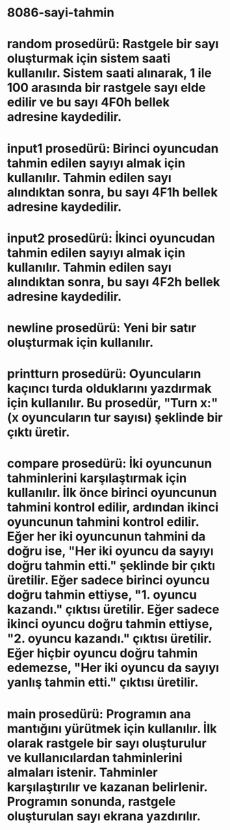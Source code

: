 # 8086-sayi-tahmin

# random prosedürü: Rastgele bir sayı oluşturmak için sistem saati kullanılır. Sistem saati alınarak, 1 ile 100 arasında bir rastgele sayı elde edilir ve bu sayı 4F0h bellek adresine kaydedilir.

# input1 prosedürü: Birinci oyuncudan tahmin edilen sayıyı almak için kullanılır. Tahmin edilen sayı alındıktan sonra, bu sayı 4F1h bellek adresine kaydedilir.

#  input2 prosedürü: İkinci oyuncudan tahmin edilen sayıyı almak için kullanılır. Tahmin edilen sayı alındıktan sonra, bu sayı 4F2h bellek adresine kaydedilir.

# newline prosedürü: Yeni bir satır oluşturmak için kullanılır.

# printturn prosedürü: Oyuncuların kaçıncı turda olduklarını yazdırmak için kullanılır. Bu prosedür, "Turn x:" (x oyuncuların tur sayısı) şeklinde bir çıktı üretir.

# compare prosedürü: İki oyuncunun tahminlerini karşılaştırmak için kullanılır. İlk önce birinci oyuncunun tahmini kontrol edilir, ardından ikinci oyuncunun tahmini kontrol edilir. Eğer her iki oyuncunun tahmini da doğru ise, "Her iki oyuncu da sayıyı doğru tahmin etti." şeklinde bir çıktı üretilir. Eğer sadece birinci oyuncu doğru tahmin ettiyse, "1. oyuncu kazandı." çıktısı üretilir. Eğer sadece ikinci oyuncu doğru tahmin ettiyse, "2. oyuncu kazandı." çıktısı üretilir. Eğer hiçbir oyuncu doğru tahmin edemezse, "Her iki oyuncu da sayıyı yanlış tahmin etti." çıktısı üretilir.

# main prosedürü: Programın ana mantığını yürütmek için kullanılır. İlk olarak rastgele bir sayı oluşturulur ve kullanıcılardan tahminlerini almaları istenir. Tahminler karşılaştırılır ve kazanan belirlenir. Programın sonunda, rastgele oluşturulan sayı ekrana yazdırılır.
